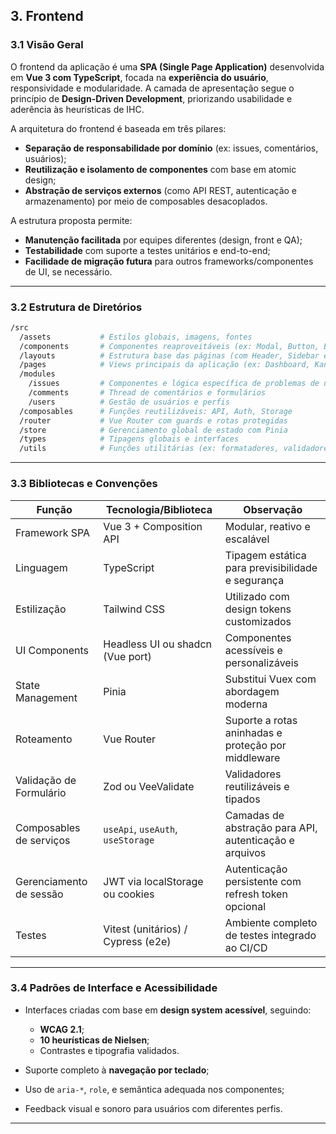 ## **3. Frontend**

### **3.1 Visão Geral**

O frontend da aplicação é uma **SPA (Single Page Application)** desenvolvida em **Vue 3 com TypeScript**, focada na **experiência do usuário**, responsividade e modularidade. A camada de apresentação segue o princípio de **Design-Driven Development**, priorizando usabilidade e aderência às heurísticas de IHC.

A arquitetura do frontend é baseada em três pilares:

* **Separação de responsabilidade por domínio** (ex: issues, comentários, usuários);
* **Reutilização e isolamento de componentes** com base em atomic design;
* **Abstração de serviços externos** (como API REST, autenticação e armazenamento) por meio de composables desacoplados.

A estrutura proposta permite:

* **Manutenção facilitada** por equipes diferentes (design, front e QA);
* **Testabilidade** com suporte a testes unitários e end-to-end;
* **Facilidade de migração futura** para outros frameworks/componentes de UI, se necessário.

---

### **3.2 Estrutura de Diretórios**

```bash
/src
  /assets           # Estilos globais, imagens, fontes
  /components       # Componentes reaproveitáveis (ex: Modal, Button, Badge)
  /layouts          # Estrutura base das páginas (com Header, Sidebar etc.)
  /pages            # Views principais da aplicação (ex: Dashboard, Kanban, Login)
  /modules
    /issues         # Componentes e lógica específica de problemas de usabilidade
    /comments       # Thread de comentários e formulários
    /users          # Gestão de usuários e perfis
  /composables      # Funções reutilizáveis: API, Auth, Storage
  /router           # Vue Router com guards e rotas protegidas
  /store            # Gerenciamento global de estado com Pinia
  /types            # Tipagens globais e interfaces
  /utils            # Funções utilitárias (ex: formatadores, validadores)
```

---

### **3.3 Bibliotecas e Convenções**

| Função                  | Tecnologia/Biblioteca              | Observação                                             |
| ----------------------- | ---------------------------------- | ------------------------------------------------------ |
| Framework SPA           | Vue 3 + Composition API            | Modular, reativo e escalável                           |
| Linguagem               | TypeScript                         | Tipagem estática para previsibilidade e segurança      |
| Estilização             | Tailwind CSS                       | Utilizado com design tokens customizados               |
| UI Components           | Headless UI ou shadcn (Vue port)   | Componentes acessíveis e personalizáveis               |
| State Management        | Pinia                              | Substitui Vuex com abordagem moderna                   |
| Roteamento              | Vue Router                         | Suporte a rotas aninhadas e proteção por middleware    |
| Validação de Formulário | Zod ou VeeValidate                 | Validadores reutilizáveis e tipados                    |
| Composables de serviços | `useApi`, `useAuth`, `useStorage`  | Camadas de abstração para API, autenticação e arquivos |
| Gerenciamento de sessão | JWT via localStorage ou cookies    | Autenticação persistente com refresh token opcional    |
| Testes                  | Vitest (unitários) / Cypress (e2e) | Ambiente completo de testes integrado ao CI/CD         |

---

### **3.4 Padrões de Interface e Acessibilidade**

* Interfaces criadas com base em **design system acessível**, seguindo:

  * **WCAG 2.1**;
  * **10 heurísticas de Nielsen**;
  * Contrastes e tipografia validados.
* Suporte completo à **navegação por teclado**;
* Uso de `aria-*`, `role`, e semântica adequada nos componentes;
* Feedback visual e sonoro para usuários com diferentes perfis.

---

